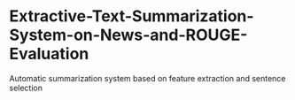 # Extractive-Text-Summarization-System-on-News-and-ROUGE-Evaluation
Automatic summarization system based on feature extraction and sentence selection

